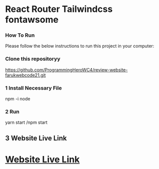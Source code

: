 # React Router Tailwindcss fontawsome

### How To Run

Please follow the below instructions to run this project in your computer:

### Clone this repositoryy

https://github.com/ProgrammingHeroWC4/review-website-farukwebcode21.git

### 1 Install Necessary File

npm -i node

### 2 Run

yarn start /npm start

## 3 Website Live Link

<h1><a href="https://dreamy-bardeen-40d165.netlify.app/">Website Live Link</a></h1>
